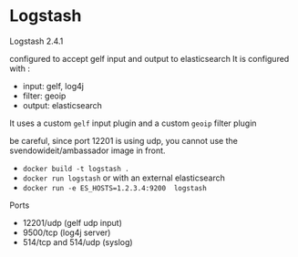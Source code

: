 # Logstash

Logstash 2.4.1

configured to accept gelf input and output to elasticsearch
It is configured with :
* input: gelf, log4j
* filter: geoip
* output: elasticsearch

It uses a custom `gelf` input plugin and a custom `geoip` filter plugin

be careful, since port 12201 is using udp, you cannot use the svendowideit/ambassador image in front.

* `docker build -t logstash .`
* `docker run logstash` or with an external elasticsearch
* `docker run -e ES_HOSTS=1.2.3.4:9200  logstash`

Ports

* 12201/udp (gelf udp input)
* 9500/tcp (log4j server)
* 514/tcp and 514/udp (syslog)
